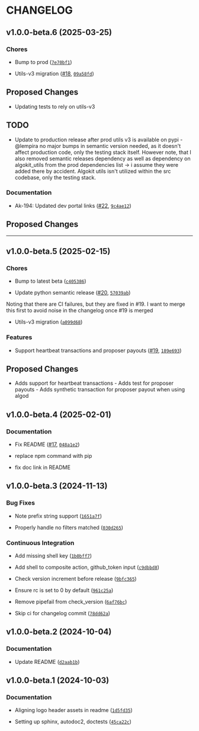 # CHANGELOG


## v1.0.0-beta.6 (2025-03-25)

### Chores

- Bump to prod
  ([`7e70bf1`](https://github.com/algorandfoundation/algokit-subscriber-py/commit/7e70bf148179c4760cf211e800d4736ddfa2e9c4))

- Utils-v3 migration ([#18](https://github.com/algorandfoundation/algokit-subscriber-py/pull/18),
  [`09a58fd`](https://github.com/algorandfoundation/algokit-subscriber-py/commit/09a58fd4519a82749931c2e055e75a91044b617c))

## Proposed Changes

- Updating tests to rely on utils-v3

## TODO

- Update to production release after prod utils v3 is available on pypi - @lempira no major bumps in
  semantic version needed, as it doesn't affect production code, only the testing stack itself.
  However note, that I also removed semantic releases dependency as well as dependency on
  algokit_utils from the prod dependencies list -> i assume they were added there by accident.
  Algokit utils isn't utilized within the src codebase, only the testing stack.

### Documentation

- Ak-194: Updated dev portal links
  ([#22](https://github.com/algorandfoundation/algokit-subscriber-py/pull/22),
  [`9c4ae12`](https://github.com/algorandfoundation/algokit-subscriber-py/commit/9c4ae1228463a65bd0a861c1c0629718facd0f36))

## Proposed Changes

- - -


## v1.0.0-beta.5 (2025-02-15)

### Chores

- Bump to latest beta
  ([`c405386`](https://github.com/algorandfoundation/algokit-subscriber-py/commit/c405386502b0c963fc6dbe59c57fae26975e5653))

- Update python semantic release
  ([#20](https://github.com/algorandfoundation/algokit-subscriber-py/pull/20),
  [`57039ab`](https://github.com/algorandfoundation/algokit-subscriber-py/commit/57039ab79907f1693a60a9638b3c285cbd59685b))

Noting that there are CI failures, but they are fixed in #19. I want to merge this first to avoid
  noise in the changelog once #19 is merged

- Utils-v3 migration
  ([`a099d68`](https://github.com/algorandfoundation/algokit-subscriber-py/commit/a099d684b902bd37888f95821bdd8d956cdcba81))

### Features

- Support heartbeat transactions and proposer payouts
  ([#19](https://github.com/algorandfoundation/algokit-subscriber-py/pull/19),
  [`189e693`](https://github.com/algorandfoundation/algokit-subscriber-py/commit/189e693a8015858592f6ba29f671f48996254a9b))

## Proposed Changes

- Adds support for heartbeat transactions - Adds test for proposer payouts - Adds synthetic
  transaction for proposer payout when using algod


## v1.0.0-beta.4 (2025-02-01)

### Documentation

- Fix README ([#17](https://github.com/algorandfoundation/algokit-subscriber-py/pull/17),
  [`048a1e2`](https://github.com/algorandfoundation/algokit-subscriber-py/commit/048a1e23a2d43d70b1958b9f83fea094bd4bf5ae))

* replace npm command with pip

* fix doc link in README


## v1.0.0-beta.3 (2024-11-13)

### Bug Fixes

- Note prefix string support
  ([`1651a7f`](https://github.com/algorandfoundation/algokit-subscriber-py/commit/1651a7f937c2d7638e5a267601f995a4667ad8ae))

- Properly handle no filters matched
  ([`030d265`](https://github.com/algorandfoundation/algokit-subscriber-py/commit/030d2653a87de53d3c3f1c75aed6cefe33e20075))

### Continuous Integration

- Add missing shell key
  ([`1b0bff7`](https://github.com/algorandfoundation/algokit-subscriber-py/commit/1b0bff71fb268d8c3b2516e843977b2386aabbc3))

- Add shell to composite action, github_token input
  ([`c9dbbd8`](https://github.com/algorandfoundation/algokit-subscriber-py/commit/c9dbbd8b14bcaca95f0b3d29db94411da22123c7))

- Check version increment before release
  ([`9bfc365`](https://github.com/algorandfoundation/algokit-subscriber-py/commit/9bfc36509f4f3d3f4b7c8be71592c74f4ee45d93))

- Ensure rc is set to 0 by default
  ([`961c25a`](https://github.com/algorandfoundation/algokit-subscriber-py/commit/961c25a8750afe53b3dec80acccce913c05f4848))

- Remove pipefail from check_version
  ([`6af76bc`](https://github.com/algorandfoundation/algokit-subscriber-py/commit/6af76bc419cc8b303012846127dbe873531d4067))

- Skip ci for changelog commit
  ([`78dd62a`](https://github.com/algorandfoundation/algokit-subscriber-py/commit/78dd62aae8849b340276ec23ef49079f791d728e))


## v1.0.0-beta.2 (2024-10-04)

### Documentation

- Update README
  ([`d2aab1b`](https://github.com/algorandfoundation/algokit-subscriber-py/commit/d2aab1bc25eefbf4ff6d3a2d4c19c0f1f695c5cd))


## v1.0.0-beta.1 (2024-10-03)

### Documentation

- Aligning logo header assets in readme
  ([`1d5fd35`](https://github.com/algorandfoundation/algokit-subscriber-py/commit/1d5fd35be0dc0c25cf8be57608119e123066505e))

- Setting up sphinx, autodoc2, doctests
  ([`45ca22c`](https://github.com/algorandfoundation/algokit-subscriber-py/commit/45ca22c574662dcef49f815ebc56a24625450d1f))
